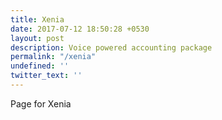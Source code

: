 ```yaml
---
title: Xenia
date: 2017-07-12 18:50:28 +0530
layout: post
description: Voice powered accounting package
permalink: "/xenia"
undefined: ''
twitter_text: ''
---
```

Page for Xenia